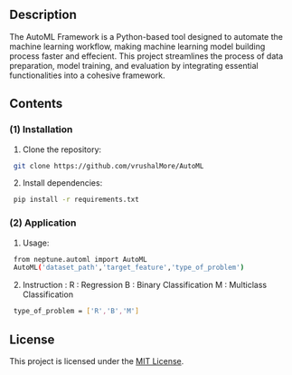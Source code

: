 ## Description 
The AutoML Framework is a Python-based tool designed to automate the machine learning workflow, making machine learning model building process faster and effecient. This project streamlines the process of data preparation, model training, and evaluation by integrating essential functionalities into a cohesive framework.

## Contents

### (1) Installation 

1. Clone the repository:
```bash
 git clone https://github.com/vrushalMore/AutoML
```

2. Install dependencies:
```bash
 pip install -r requirements.txt
 ```

### (2) Application 

1. Usage:
```bash
 from neptune.automl import AutoML 
 AutoML('dataset_path','target_feature','type_of_problem')
 ```

2. Instruction :
R : Regression
B : Binary Classification
M : Multiclass Classification
```bash
 type_of_problem = ['R','B','M']
 ```

## License
This project is licensed under the [MIT License](LICENSE).